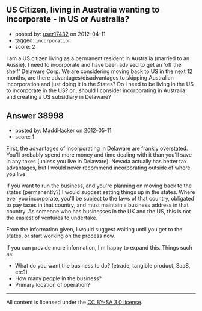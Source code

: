 ## US Citizen, living in Australia wanting to incorporate - in US or Australia?

- posted by: [user17432](https://stackexchange.com/users/-1/17432-user17432) on 2012-04-11
- tagged: `incorporation`
- score: 2

I am a US citizen living as a permanent resident in Australia (married to an Aussie). I need to incorporate and have been advised to get an 'off the shelf' Delaware Corp. We are considering moving back to US in the next 12 months, are there advantages/disadvantages to skipping Australian incorporation and just doing it in the States?  Do I need to be living in the US to incorporate in the US? or...should I consider incorporating in Australia and creating a US subsidiary in Delaware?


## Answer 38998

- posted by: [MaddHacker](https://stackexchange.com/users/-1/17914-maddhacker) on 2012-05-11
- score: 1

First, the advantages of incorporating in Delaware are frankly overstated.  You'll probably spend more money and time dealing with it than you'll save in any taxes (unless you live in Delaware).  Nevada actually has better tax advantages, but I would never recommend incorporating outside of where you live.

If you want to run the business, and you're planning on moving back to the states (permanently?) I would suggest setting things up in the states.  Where ever you incorporate, you'll be subject to the laws of that country, obligated to pay taxes in that country, and must maintain a business address in that country.  As someone who has businesses in the UK and the US, this is not the easiest of ventures to undertake.

From the information given, I would suggest waiting until you get to the states, or start working on the process now.

If you can provide more information, I'm happy to expand this.  Things such as:

- What do you want the business to do? (etrade, tangible product, SaaS, etc?)
- How many people in the business?
- Primary location of operation?



---

All content is licensed under the [CC BY-SA 3.0 license](https://creativecommons.org/licenses/by-sa/3.0/).
